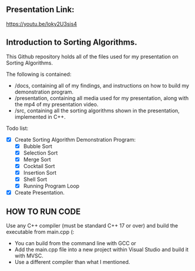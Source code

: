 ## Presentation Link:
https://youtu.be/loky2U3sis4


## Introduction to Sorting Algorithms.

This Github repository holds all of the files used for my presentation on Sorting Algorithms.

The following is contained:
- /docs, containing all of my findings, and instructions on how to build my demonstration program.
- /presentation, containing all media used for my presentation, along with the mp4 of my presentation video.
- /src, containing all the sorting algorithms shown in the presentation, implemented in C++.

Todo list:
- [x] Create Sorting Algorithm Demonstration Program:
  - [x] Bubble Sort
  - [x] Selection Sort
  - [x] Merge Sort
  - [x] Cocktail Sort
  - [x] Insertion Sort
  - [x] Shell Sort
  - [x] Running Program Loop
- [x] Create Presentation.

## HOW TO RUN CODE ##
Use any C++ compiler (must be standard C++ 17 or over) and build the executable from main.cpp (:
- You can build from the command line with GCC or
- Add the main.cpp file into a new project within Visual Studio and build it with MVSC.
- Use a different compiler than what I mentioned.


